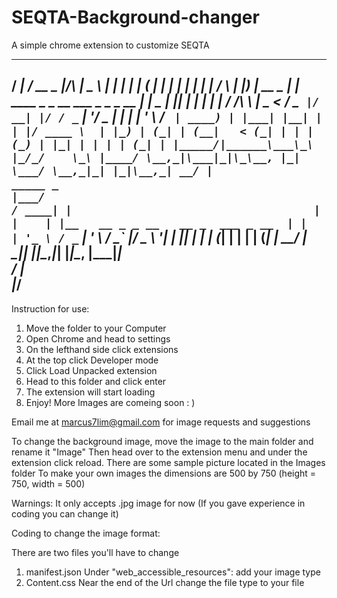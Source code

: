 # SEQTA-Background-changer
A simple chrome extension to customize SEQTA
   _____ ______ ____ _______         ____             _                                   _ 
  / ____|  ____/ __ \__   __|/\     |  _ \           | |                                 | |
 | (___ | |__ | |  | | | |  /  \    | |_) | __ _  ___| | ____ _ _ __ ___  _   _ _ __   __| |
  \___ \|  __|| |  | | | | / /\ \   |  _ < / _` |/ __| |/ / _` | '__/ _ \| | | | '_ \ / _` |
  ____) | |___| |__| | | |/ ____ \  | |_) | (_| | (__|   < (_| | | | (_) | |_| | | | | (_| |
 |_____/|______\___\_\ |_/_/    \_\ |____/ \__,_|\___|_|\_\__, |_|  \___/ \__,_|_| |_|\__,_|
                                                           __/ |                            
   _____ _                                                |___/                                                             
  / ____| |                                   
 | |    | |__   __ _ _ __   __ _  ___ _ __ 
 | |    | '_ \ / _` | '_ \ / _` |/ _ \ '__|
 | |____| | | | (_| | | | | (_| |  __/ |   
  \_____|_| |_|\__,_|_| |_|\__, |\___|_|   
                            __/ |          
                           |___/           
--------------------------------------------------------------------------------------------
Instruction for use:
1. Move the folder to your Computer 
2. Open Chrome and head to settings
3. On the lefthand side click extensions
4. At the top click Developer mode
5. Click Load Unpacked extension
6. Head to this folder and click enter
7. The extension will start loading
8. Enjoy! More Images are comeing soon : )

Email me at marcus7lim@gmail.com for image requests and suggestions

To change the background image, move the image to the main folder and rename it "Image"
Then head over to the extension menu and under the extension click reload.
There are some sample picture located in the Images folder
To make your own images the dimensions are 500 by 750 (height = 750, width = 500)

Warnings:
It only accepts .jpg image for now
(If you gave experience in coding you can change it)

Coding to change the image format:

There are two files you'll have to change
1. manifest.json
	Under "web_accessible_resources": add your image type
2. Content.css
	Near the end of the Url change the file type to your file
